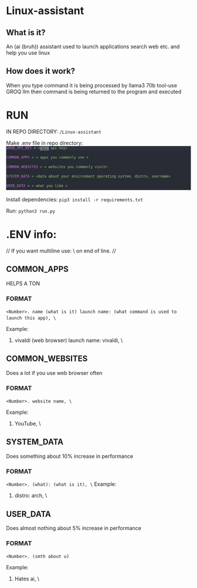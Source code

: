 # Linux-assistant

## What is it?
An (ai (bruh)) assistant used to launch applications search web etc. and help you use linux

## How does it work?
When you type command it is being processed by llama3 70b tool-use GROQ llm then command is being returned to the program and executed

# RUN
IN REPO DIRECTORY: `/Linux-assistant`

Make .env file in repo directory:
![Screenshot](/images/env-file.png)

Install dependencies: `pip3 install -r requirements.txt`

Run: `python3 run.py`

# .ENV info:
// If you want multiline use: \ on end of line. // 



## COMMON_APPS 

HELPS A TON 

### FORMAT
`<Number>. name (what is it) launch name: (what command is used to launch this app), \`

Example:
1. vivaldi (web browser) launch name: vivaldi, \

## COMMON_WEBSITES 

Does a lot if you use web browser often

### FORMAT
`<Number>. website name, \`

Example:
1. YouTube, \

## SYSTEM_DATA 

Does something about 10% increase in performance

### FORMAT

`<Number>. (what): (what is it), \`
Example:
1. distro: arch, \

## USER_DATA 

Does almost nothing about 5% increase in performance

### FORMAT

`<Number>. (smth about u)`

Example:
1. Hates ai, \

